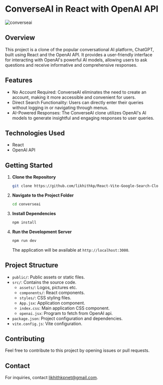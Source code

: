 # ConverseAI in React with OpenAI API

![converseai](https://github.com/likhithkp/React-ConverseAI/assets/88890448/76364558-f9bf-4b30-b5a0-322815221015)

## Overview

This project is a clone of the popular conversational AI platform, ChatGPT, built using React and the OpenAI API. It provides a user-friendly interface for interacting with OpenAI's powerful AI models, allowing users to ask questions and receive informative and comprehensive responses.

## Features

- No Account Required: ConverseAI eliminates the need to create an account, making it more accessible and convenient for users.
- Direct Search Functionality: Users can directly enter their queries without logging in or navigating through menus.
- AI-Powered Responses: The ConverseAI clone utilizes OpenAI's AI models to generate insightful and engaging responses to user queries.

## Technologies Used

- React
- OpenAI API

## Getting Started

1. **Clone the Repository**

   ```bash
   git clone https://github.com/likhithkp/React-Vite-Google-Search-Clone.git
   ```

2. **Navigate to the Project Folder**

   ```bash
   cd converseai
   ```

3. **Install Dependencies**

   ```bash
   npm install
   ```

4. **Run the Development Server**

   ```bash
   npm run dev
   ```

   The application will be available at `http://localhost:3000`.

## Project Structure

- `public/`: Public assets or static files.
- `src/`: Contains the source code.
  - `assets/`: Logos, pictures etc.
  - `components/`: React components.
  - `styles/`: CSS styling files.
  - `App.jsx`: Application component.
  - `index.css`: Main application CSS component.
  - `openai.jsx`: Program to fetch from OpenAI api.
- `package.json`: Project configuration and dependencies.
- `vite.config.js`: Vite configuration.

## Contributing

Feel free to contribute to this project by opening issues or pull requests.

## Contact

For inquiries, contact likhithkpnet@gmail.com.


